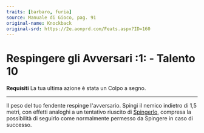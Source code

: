 ```yaml
---
traits: [barbaro, furia]
source: Manuale di Gioco, pag. 91
original-name: Knockback
original-srd: https://2e.aonprd.com/Feats.aspx?ID=160
---
```


# Respingere gli Avversari :1: - Talento 10

**Requisiti** La tua ultima azione è stata un Colpo a segno.

---

Il peso del tuo fendente respinge l'avversario. Spingi il nemico indietro di 1,5
metri, con effetti analoghi a un tentativo riuscito di
[Spingerlo](/azioni/abilita/spingere), compresa la possibilità di seguirlo come
normalmente permesso da Spingere in caso di successo.
